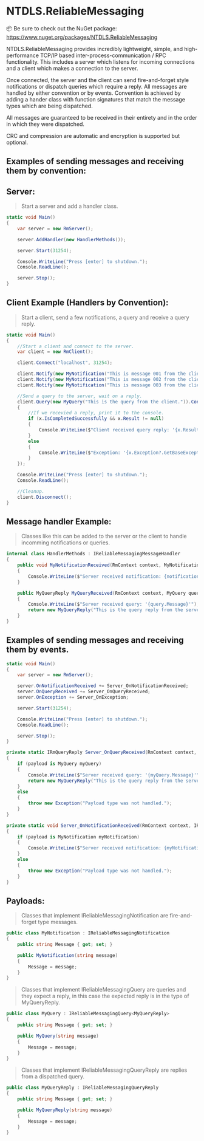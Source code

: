 # NTDLS.ReliableMessaging

📦 Be sure to check out the NuGet package: https://www.nuget.org/packages/NTDLS.ReliableMessaging

NTDLS.ReliableMessaging provides incredibly lightweight, simple, and high-performance TCP/IP based inter-process-communication / RPC functionality. This includes a server which listens for incoming connections and a client which makes a connection to the server.

Once connected, the server and the client can send fire-and-forget style notifications or dispatch queries which require a reply.
All messages are handled by either convention or by events. Convention is achieved by adding a hander class with function signatures that match the message types which are being dispatched.

All messages are guaranteed to be received in their entirety and in the order in which they were dispatched.

CRC and compression are automatic and encryption is supported but optional.

## Examples of sending messages and receiving them by convention:
## Server:
  > Start a server and add a handler class.

```csharp
static void Main()
{
    var server = new RmServer();

    server.AddHandler(new HandlerMethods());

    server.Start(31254);

    Console.WriteLine("Press [enter] to shutdown.");
    Console.ReadLine();

    server.Stop();
}
```

## Client Example (Handlers by Convention):
  > Start a client, send a few notifications, a query and receive a query reply.

```csharp
static void Main()
{
    //Start a client and connect to the server.
    var client = new RmClient();

    client.Connect("localhost", 31254);

    client.Notify(new MyNotification("This is message 001 from the client."));
    client.Notify(new MyNotification("This is message 002 from the client."));
    client.Notify(new MyNotification("This is message 003 from the client."));

    //Send a query to the server, wait on a reply.
    client.Query(new MyQuery("This is the query from the client.")).ContinueWith(x =>
    {
        //If we recevied a reply, print it to the console.
        if (x.IsCompletedSuccessfully && x.Result != null)
        {
            Console.WriteLine($"Client received query reply: '{x.Result.Message}'");
        }
        else
        {
            Console.WriteLine($"Exception: '{x.Exception?.GetBaseException()?.Message}'");
        }
    });

    Console.WriteLine("Press [enter] to shutdown.");
    Console.ReadLine();

    //Cleanup.
    client.Disconnect();
}
```

## Message handler Example:
  > Classes like this can be added to the server or the client to handle incomming notifications or queries.

```csharp
internal class HandlerMethods : IReliableMessagingMessageHandler
{
    public void MyNotificationReceived(RmContext context, MyNotification notification)
    {
        Console.WriteLine($"Server received notification: {notification.Message}");
    }

    public MyQueryReply MyQueryReceived(RmContext context, MyQuery query)
    {
        Console.WriteLine($"Server received query: '{query.Message}'");
        return new MyQueryReply("This is the query reply from the server.");
    }
}
```

## Examples of sending messages and receiving them by events.
```csharp
static void Main()
{
    var server = new RmServer();

    server.OnNotificationReceived += Server_OnNotificationReceived;
    server.OnQueryReceived += Server_OnQueryReceived;
    server.OnException += Server_OnException;

    server.Start(31254);

    Console.WriteLine("Press [enter] to shutdown.");
    Console.ReadLine();

    server.Stop();
}

private static IRmQueryReply Server_OnQueryReceived(RmContext context, IRmPayload payload)
{
    if (payload is MyQuery myQuery)
    {
        Console.WriteLine($"Server received query: '{myQuery.Message}'");
        return new MyQueryReply("This is the query reply from the server.");
    }
    else
    {
        throw new Exception("Payload type was not handled.");
    }
}

private static void Server_OnNotificationReceived(RmContext context, IRmNotification payload)
{
    if (payload is MyNotification myNotification)
    {
        Console.WriteLine($"Server received notification: {myNotification.Message}");
    }
    else
    {
        throw new Exception("Payload type was not handled.");
    }
}
```

## Payloads:
  > Classes that implement IReliableMessagingNotification are fire-and-forget type messages.

```csharp
public class MyNotification : IReliableMessagingNotification
{
    public string Message { get; set; }

    public MyNotification(string message)
    {
        Message = message;
    }
}
```

> Classes that implement IReliableMessagingQuery are queries and they expect a reply, in this case the expected reply is in the type of MyQueryReply.
```csharp
public class MyQuery : IReliableMessagingQuery<MyQueryReply>
{
    public string Message { get; set; }

    public MyQuery(string message)
    {
        Message = message;
    }
}
```

> Classes that implement IReliableMessagingQueryReply are replies from a dispatched query.
```csharp
public class MyQueryReply : IReliableMessagingQueryReply
{
    public string Message { get; set; }

    public MyQueryReply(string message)
    {
        Message = message;
    }
}
```
